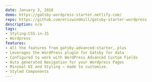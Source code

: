 ```yaml
---
date: January 3, 2018
demo: https://gatsby-wordpress-starter.netlify.com/
repo: https://github.com/ericwindmill/gatsby-starter-wordpress
description: n/a
tags:
- Styling:CSS-in-JS
- Wordpress
features:
- All the features from gatsby-advanced-starter, plus
- Leverages the WordPress plugin for Gatsby for data
- Configured to work with WordPress Advanced Custom Fields
- Auto generated Navigation for your Wordpress Pages
- Minimal UI and Styling — made to customize.
- Styled Components
---
```

